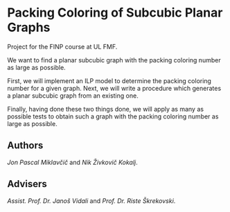 # Packing Coloring of Subcubic Planar Graphs

Project for the FINP course at UL FMF. 

We want to find a planar subcubic graph with the packing coloring number as large as possible.

First, we will implement an ILP model to determine the packing coloring number for a given graph. Next, we will write a procedure which generates a planar subcubic graph from an existing one.

Finally, having done these two things done, we will apply as many as possible tests to obtain such a graph with the packing coloring number as large as possible.

## Authors 
*Jon Pascal Miklavčič* and *Nik Živkovič Kokalj*.

## Advisers 
*Assist. Prof. Dr. Janoš Vidali* and *Prof. Dr. Riste Škrekovski*.